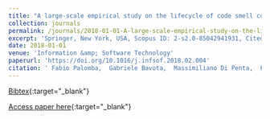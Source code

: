 ```yaml
---
title: "A large-scale empirical study on the lifecycle of code smell co-occurrences"
collection: journals
permalink: /journals/2018-01-01-A-large-scale-empirical-study-on-the-lifecycle-of-code-smell-co-occurrences
excerpt: 'Springer, New York, USA, Scopus ID: 2-s2.0-85042941931, Cited by: 13'
date: 2018-01-01
venue: 'Information &amp; Software Technology'
paperurl: 'https://doi.org/10.1016/j.infsof.2018.02.004'
citation: ' Fabio Palomba,  Gabriele Bavota,  Massimiliano Di Penta,  Fausto Fasano,  Rocco Oliveto,  Andrea De Lucia, &quot;A large-scale empirical study on the lifecycle of code smell co-occurrences.&quot; Information &amp;amp; Software Technology, 2018.'
---
```

[Bibtex](https://dblp.org/rec/bib/journals/infsof/PalombaBPFOL18){:target="_blank"}

[Access paper here](https://doi.org/10.1016/j.infsof.2018.02.004){:target="_blank"}
